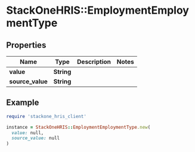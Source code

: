 # StackOneHRIS::EmploymentEmploymentType

## Properties

| Name | Type | Description | Notes |
| ---- | ---- | ----------- | ----- |
| **value** | **String** |  |  |
| **source_value** | **String** |  |  |

## Example

```ruby
require 'stackone_hris_client'

instance = StackOneHRIS::EmploymentEmploymentType.new(
  value: null,
  source_value: null
)
```

